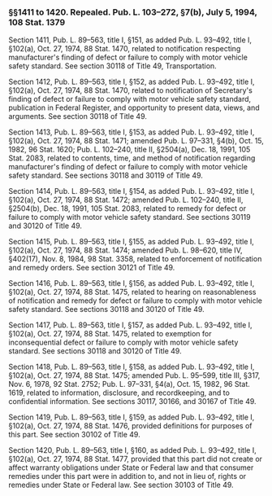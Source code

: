 ### §§1411 to 1420. Repealed. Pub. L. 103–272, §7(b), July 5, 1994, 108 Stat. 1379 ###

Section 1411, Pub. L. 89–563, title I, §151, as added Pub. L. 93–492, title I, §102(a), Oct. 27, 1974, 88 Stat. 1470, related to notification respecting manufacturer's finding of defect or failure to comply with motor vehicle safety standard. See section 30118 of Title 49, Transportation.

Section 1412, Pub. L. 89–563, title I, §152, as added Pub. L. 93–492, title I, §102(a), Oct. 27, 1974, 88 Stat. 1470, related to notification of Secretary's finding of defect or failure to comply with motor vehicle safety standard, publication in Federal Register, and opportunity to present data, views, and arguments. See section 30118 of Title 49.

Section 1413, Pub. L. 89–563, title I, §153, as added Pub. L. 93–492, title I, §102(a), Oct. 27, 1974, 88 Stat. 1471; amended Pub. L. 97–331, §4(b), Oct. 15, 1982, 96 Stat. 1620; Pub. L. 102–240, title II, §2504(a), Dec. 18, 1991, 105 Stat. 2083, related to contents, time, and method of notification regarding manufacturer's finding of defect or failure to comply with motor vehicle safety standard. See sections 30118 and 30119 of Title 49.

Section 1414, Pub. L. 89–563, title I, §154, as added Pub. L. 93–492, title I, §102(a), Oct. 27, 1974, 88 Stat. 1472; amended Pub. L. 102–240, title II, §2504(b), Dec. 18, 1991, 105 Stat. 2083, related to remedy for defect or failure to comply with motor vehicle safety standard. See sections 30119 and 30120 of Title 49.

Section 1415, Pub. L. 89–563, title I, §155, as added Pub. L. 93–492, title I, §102(a), Oct. 27, 1974, 88 Stat. 1474; amended Pub. L. 98–620, title IV, §402(17), Nov. 8, 1984, 98 Stat. 3358, related to enforcement of notification and remedy orders. See section 30121 of Title 49.

Section 1416, Pub. L. 89–563, title I, §156, as added Pub. L. 93–492, title I, §102(a), Oct. 27, 1974, 88 Stat. 1475, related to hearing on reasonableness of notification and remedy for defect or failure to comply with motor vehicle safety standard. See sections 30118 and 30120 of Title 49.

Section 1417, Pub. L. 89–563, title I, §157, as added Pub. L. 93–492, title I, §102(a), Oct. 27, 1974, 88 Stat. 1475, related to exemption for inconsequential defect or failure to comply with motor vehicle safety standard. See sections 30118 and 30120 of Title 49.

Section 1418, Pub. L. 89–563, title I, §158, as added Pub. L. 93–492, title I, §102(a), Oct. 27, 1974, 88 Stat. 1475; amended Pub. L. 95–599, title III, §317, Nov. 6, 1978, 92 Stat. 2752; Pub. L. 97–331, §4(a), Oct. 15, 1982, 96 Stat. 1619, related to information, disclosure, and recordkeeping, and to confidential information. See sections 30117, 30166, and 30167 of Title 49.

Section 1419, Pub. L. 89–563, title I, §159, as added Pub. L. 93–492, title I, §102(a), Oct. 27, 1974, 88 Stat. 1476, provided definitions for purposes of this part. See section 30102 of Title 49.

Section 1420, Pub. L. 89–563, title I, §160, as added Pub. L. 93–492, title I, §102(a), Oct. 27, 1974, 88 Stat. 1477, provided that this part did not create or affect warranty obligations under State or Federal law and that consumer remedies under this part were in addition to, and not in lieu of, rights or remedies under State or Federal law. See section 30103 of Title 49.